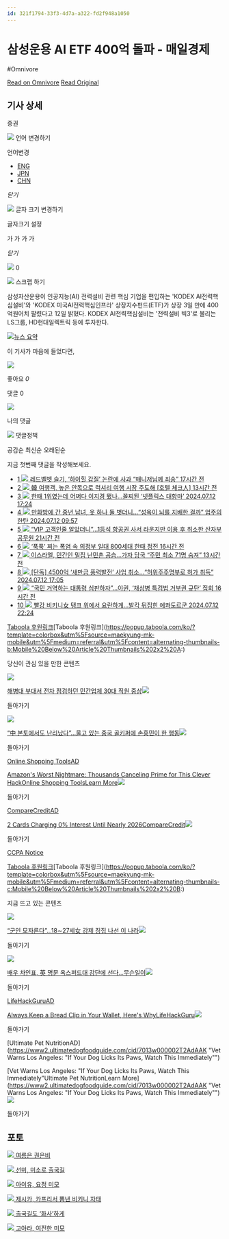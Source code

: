 ```yaml
---
id: 321f1794-33f3-4d7a-a322-fd2f948a1050
---
```


# 삼성운용 AI ETF 400억 돌파 - 매일경제
#Omnivore
 
[Read on Omnivore](https://omnivore.app/me/https-m-mk-co-kr-news-stock-11065997-190af5948d8)
[Read Original](https://m.mk.co.kr/news/stock/11065997)
 
## 기사 상세

증권

![](https://proxy-prod.omnivore-image-cache.app/0x0,sPPC4k88LU9GLH77-qPNGVLGjP-oEMI1e93YS5Do--g4/https://static.mk.co.kr/2022/news/images/ic_lang.svg) 언어 변경하기 

언어변경

* [ ENG ](https://www.mk.co.kr/en/stock/11065997)
* [ JPN ](https://www.mk.co.kr/jp/stock/11065997)
* [ CHN ](https://www.mk.co.kr/cn/stock/11065997)

_닫기_ 

![](https://proxy-prod.omnivore-image-cache.app/0x0,sV49FU7UPx9IF9zmAQJ_Qx7X3IyiyKGmEFxntwuXwIFc/https://static.mk.co.kr/2022/news/mob/images/common/ic_mk_m.png) 글자 크기 변경하기 

글자크기 설정

가 가 가 가 

_닫기_ 

![](https://proxy-prod.omnivore-image-cache.app/0x0,sV49FU7UPx9IF9zmAQJ_Qx7X3IyiyKGmEFxntwuXwIFc/https://static.mk.co.kr/2022/news/mob/images/common/ic_mk_m.png) 0 

![](https://proxy-prod.omnivore-image-cache.app/0x0,sV49FU7UPx9IF9zmAQJ_Qx7X3IyiyKGmEFxntwuXwIFc/https://static.mk.co.kr/2022/news/mob/images/common/ic_mk_m.png) 스크랩 하기 

삼성자산운용이 인공지능(AI) 전력설비 관련 핵심 기업을 편입하는 'KODEX AI전력핵심설비'와 'KODEX 미국AI전력핵심인프라' 상장지수펀드(ETF)가 상장 3일 만에 400억원어치 팔렸다고 12일 밝혔다. KODEX AI전력핵심설비는 '전력설비 빅3'로 불리는 LS그룹, HD현대일렉트릭 등에 투자한다.

[ ![뉴스 요약](https://proxy-prod.omnivore-image-cache.app/0x0,sTAoIMnAM2DflICZ5OCgaLQoCXfa4mekaAGQSNHDm0b8/https://wimg.mk.co.kr/svc/banner/202405/1984f77e-6770-4855-8c04-160e5c554c7c.jpg) ](https://m.mk.co.kr/news/summary/) 

이 기사가 마음에 들었다면,

![](https://proxy-prod.omnivore-image-cache.app/0x0,sV49FU7UPx9IF9zmAQJ_Qx7X3IyiyKGmEFxntwuXwIFc/https://static.mk.co.kr/2022/news/mob/images/common/ic_mk_m.png) 

좋아요 _0_ 

댓글 0

![](https://proxy-prod.omnivore-image-cache.app/0x0,sOxSc6gFYaCjAcgxpTS4Uu47nlGZr1IgppWsXz3_SMIY/https://img.mk.co.kr/main/2022/reload.png)

나의 댓글 

![](https://proxy-prod.omnivore-image-cache.app/0x0,sFCBe9UTcaE8d_ldVwr1iRomen0FBfa9SE-4z5ibUl9c/https://static.mk.co.kr/2022/news/mob/images/ic_info_dark.png) 댓글정책 

공감순 최신순 오래된순 

지금 첫번째 댓글을 작성해보세요.

* [ 1 ![](https://proxy-prod.omnivore-image-cache.app/0x0,sk9XzGflQ1CAudT_iSHtfooV0wYzMyfU9z0HRaes8fEA/https://wimg.mk.co.kr/news/cms/202407/13/news-p.v1.20240713.c2c5463e42a34d17a665dcd86d90689d_T1.png) 레드벨벳 슬기, ‘하이힐 갑질’ 논란에 사과 “매니저님께 죄송” 17시간 전 ](https://m.mk.co.kr/news/society/11066366)
* [ 2 ![](https://proxy-prod.omnivore-image-cache.app/0x0,sS8Hf2y6YpQEofkW8cllQVesCEpvKPlep0_hQrvgdKOU/https://wimg.mk.co.kr/news/cms/202407/13/news-p.v1.20240709.7beeb2e37e3a4d1daf891057c9205552_T1.jpg) 韓 여행객, 높은 안목으로 럭셔리 여행 시장 주도해 \[호텔 체크人\] 13시간 전 ](https://m.mk.co.kr/news/culture/11066428)
* [ 3 ![](https://proxy-prod.omnivore-image-cache.app/0x0,sSPz4bTDGEq9xlUfrROmObSBlLdvsFd68zYyUrGAUrmI/https://wimg.mk.co.kr/news/cms/202407/12/news-p.v1.20240712.b9baa513364e408c8f64848700144f0c_T1.png) 한때 1위였는데 어쩌다 이지경 됐나…꼴찌된 ‘넷플릭스 대항마’ 2024.07.12 17:24 ](https://m.mk.co.kr/news/business/11065948)
* [ 4 ![](https://proxy-prod.omnivore-image-cache.app/0x0,sV13vm5k7822c2uDNoDkO6glwRGJ2J66xJdCIqp2DAeQ/https://wimg.mk.co.kr/news/cms/202407/12/news-p.v1.20240712.fcaab93ea30d4392a3bbc4ee7174138e_T1.png) 만화방에 간 중년 남녀, 옷 하나 둘 벗더니…“성욕이 뇌를 지배한 걸까” 업주의 한탄 2024.07.12 09:57 ](https://m.mk.co.kr/news/society/11065389)
* [ 5 ![](https://proxy-prod.omnivore-image-cache.app/0x0,s_4RMIsIvacr0LhyMQvaiYmfRXdKHbnr-aFvNzUcLXZ8/https://wimg.mk.co.kr/news/cms/202407/13/news-p.v1.20240713.a6c1b9d8457e4293af7630b028efc3fd_T1.jpeg) “VIP 고객인줄 알았더니”…1등석 항공권 사서 라운지만 이용 후 취소한 산자부 공무원 21시간 전 ](https://m.mk.co.kr/news/business/11066287)
* [ 6 ![](https://proxy-prod.omnivore-image-cache.app/0x0,s3CRg2s7WHWwAG8CDT3NVFk5Ngc0hI6poBcb0E73SG64/https://wimg.mk.co.kr/news/cms/202407/13/news-p.v1.20240713.f47cc8e9cfd043639b4465bc10484dc5_T1.jpeg) ‘푹푹’ 찌는 폭염 속 의정부 일대 800세대 한때 정전 16시간 전 ](https://m.mk.co.kr/news/society/11066384)
* [ 7 ![](https://proxy-prod.omnivore-image-cache.app/0x0,sM2X-dGX9_OvFKWTvaZtnQCmZA5fiG6gfQy1e-kGzDTo/https://wimg.mk.co.kr/news/cms/202407/13/news-p.v1.20240713.8c100597f6d444d8bb2f6979b66fb54b_T1.png) 이스라엘, 민간인 밀집 난민촌 공습…가자 당국 “주민 최소 71명 숨져” 13시간 전 ](https://m.mk.co.kr/news/world/11066427)
* [ 8 ![](https://proxy-prod.omnivore-image-cache.app/0x0,sbTrxsj2jUL9onwT0xCN5QcjVGYXX19TRgcicLBz1SAY/https://wimg.mk.co.kr/news/cms/202407/12/news-p.v1.20230720.4f84179535e2414da8511e620fe84fa4_T1.jpg) \[단독\] 4500억 ‘새만금 풍력발전’ 사업 취소…“허위주주명부로 허가 취득” 2024.07.12 17:05 ](https://m.mk.co.kr/news/economy/11065925)
* [ 9 ![](https://proxy-prod.omnivore-image-cache.app/0x0,sYecg86FZ5AcCukMlqJqsyMJKLVBBZ2cYYDRRaIRaqH0/https://wimg.mk.co.kr/news/cms/202407/13/news-p.v1.20240713.e9541a61c9124cbc984e102fe48080d5_T1.jpg) “국민 거역하는 대통령 심판하자”…야권, ‘채상병 특검법 거부권 규탄’ 집회 16시간 전 ](https://m.mk.co.kr/news/politics/11066373)
* [ 10 ![](https://proxy-prod.omnivore-image-cache.app/0x0,sl0R297On7hIvlFFA7xNd49pPjDA4NsKje1uxUQOuRLY/https://wimg.mk.co.kr/news/cms/202407/12/news-p.v1.20240712.1e075db5da5e47d3815ab0117842b166_T1.png) 빨강 비키니女 탱크 위에서 요란하게…발칵 뒤집힌 에콰도르군 2024.07.12 22:24 ](https://m.mk.co.kr/news/world/11066122)

[Taboola 후원링크](https://popup.taboola.com/ko/?template=colorbox&utm%5Fsource=maekyung-mk-mobile&utm%5Fmedium=referral&utm%5Fcontent=alternating-thumbnails-b:Mobile%20Below%20Article%20Thumbnails%202x2%20A:)[Taboola 후원링크](https://popup.taboola.com/ko/?template=colorbox&utm%5Fsource=maekyung-mk-mobile&utm%5Fmedium=referral&utm%5Fcontent=alternating-thumbnails-b:Mobile%20Below%20Article%20Thumbnails%202x2%20A:)

당신이 관심 있을 만한 콘텐츠

[![](https://proxy-prod.omnivore-image-cache.app/0x0,sBSqzj0Nne-m7ipbacaWTVcOL8-fFPDnJNXWVhHgPRFQ/https://wimg.mk.co.kr/news/cms/202405/29/news-p.v1.20240529.e6a8a1ad813d4e2eb16c5d925b128caf_R.jpeg)](https://www.mk.co.kr/news/politics/11028157?utm%5Fsource1=taboola "해병대 부대서 전차 점검하던 민간업체 30대 직원 중상")

[해병대 부대서 전차 점검하던 민간업체 30대 직원 중상](https://www.mk.co.kr/news/politics/11028157?utm%5Fsource1=taboola "해병대 부대서 전차 점검하던 민간업체 30대 직원 중상")![](https://proxy-prod.omnivore-image-cache.app/0x0,sYVH4lzbB3-OomHcoqfrNikDaJHPZImaCit2weU-BwQA/https://cdn.taboola.com/libtrc/static/thumbnails/f539211219b796ffbb49949997c764f0.png)

돌아가기

[![](https://proxy-prod.omnivore-image-cache.app/0x0,s826Aq1RLIkOkqoLl8kkBHMSWA3GB-_iL1psuQ5TKuVY/https://wimg.mk.co.kr/news/cms/202406/12/news-p.v1.20240612.3a574f0592b0475283e995ea909f6551_R.jpg)](https://www.mk.co.kr/news/world/11039040?utm%5Fsource1=taboola "“中 본토에서도 난리났다”…울고 있는 중국 골키퍼에 손흥민이 한 행동")

[“中 본토에서도 난리났다”…울고 있는 중국 골키퍼에 손흥민이 한 행동](https://www.mk.co.kr/news/world/11039040?utm%5Fsource1=taboola "“中 본토에서도 난리났다”…울고 있는 중국 골키퍼에 손흥민이 한 행동")![](https://proxy-prod.omnivore-image-cache.app/0x0,sYVH4lzbB3-OomHcoqfrNikDaJHPZImaCit2weU-BwQA/https://cdn.taboola.com/libtrc/static/thumbnails/f539211219b796ffbb49949997c764f0.png)

돌아가기

[Online Shopping ToolsAD](https://cos-rd.com/18/12457 "Amazon's Worst Nightmare: Thousands Canceling Prime for This Clever Hack")

[Amazon's Worst Nightmare: Thousands Canceling Prime for This Clever HackOnline Shopping ToolsLearn More](https://cos-rd.com/18/12457 "Amazon's Worst Nightmare: Thousands Canceling Prime for This Clever Hack")![](https://proxy-prod.omnivore-image-cache.app/0x0,sYVH4lzbB3-OomHcoqfrNikDaJHPZImaCit2weU-BwQA/https://cdn.taboola.com/libtrc/static/thumbnails/f539211219b796ffbb49949997c764f0.png)

돌아가기

[CompareCreditAD](https://market-trk.com/18/14160 "2 Cards Charging 0% Interest Until Nearly 2026")

[2 Cards Charging 0% Interest Until Nearly 2026CompareCredit](https://market-trk.com/18/14160 "2 Cards Charging 0% Interest Until Nearly 2026")![](https://proxy-prod.omnivore-image-cache.app/0x0,sYVH4lzbB3-OomHcoqfrNikDaJHPZImaCit2weU-BwQA/https://cdn.taboola.com/libtrc/static/thumbnails/f539211219b796ffbb49949997c764f0.png)

돌아가기

[CCPA Notice](https://ccparequest.taboola.com/)

[Taboola 후원링크](https://popup.taboola.com/ko/?template=colorbox&utm%5Fsource=maekyung-mk-mobile&utm%5Fmedium=referral&utm%5Fcontent=alternating-thumbnails-c:Mobile%20Below%20Article%20Thumbnails%202x2%20B:)[Taboola 후원링크](https://popup.taboola.com/ko/?template=colorbox&utm%5Fsource=maekyung-mk-mobile&utm%5Fmedium=referral&utm%5Fcontent=alternating-thumbnails-c:Mobile%20Below%20Article%20Thumbnails%202x2%20B:)

지금 뜨고 있는 콘텐츠

[![](https://proxy-prod.omnivore-image-cache.app/0x0,sWMm30qYVvIkXqfAL3uajIpg7jVObGtnenPfSQzvgxG4/https://wimg.mk.co.kr/news/cms/202406/16/news-p.v1.20240616.e6d75529805f45ff8842cb3182a204b7_R.jpg)](https://www.mk.co.kr/news/world/11042680?utm%5Fsource1=taboola "“군인 모자른다”…18∼27세女 강제 징집 나선 이 나라")

[“군인 모자른다”…18∼27세女 강제 징집 나선 이 나라](https://www.mk.co.kr/news/world/11042680?utm%5Fsource1=taboola "“군인 모자른다”…18∼27세女 강제 징집 나선 이 나라")![](https://proxy-prod.omnivore-image-cache.app/0x0,sYVH4lzbB3-OomHcoqfrNikDaJHPZImaCit2weU-BwQA/https://cdn.taboola.com/libtrc/static/thumbnails/f539211219b796ffbb49949997c764f0.png)

돌아가기

[![](https://proxy-prod.omnivore-image-cache.app/0x0,s2kkm1hjVq48xsf1SwOVR1cRdkOCA2W0CCEsfSxHjJ5Q/https://wimg.mk.co.kr/news/cms/202406/05/news-p.v1.20240605.7cd45e670ccd421ba0e82f2a823c2116_R.jpg)](https://www.mk.co.kr/news/world/11033704?utm%5Fsource1=taboola "배우 차인표, 英 명문 옥스퍼드대 강단에 선다…무슨일이")

[배우 차인표, 英 명문 옥스퍼드대 강단에 선다…무슨일이](https://www.mk.co.kr/news/world/11033704?utm%5Fsource1=taboola "배우 차인표, 英 명문 옥스퍼드대 강단에 선다…무슨일이")![](https://proxy-prod.omnivore-image-cache.app/0x0,sYVH4lzbB3-OomHcoqfrNikDaJHPZImaCit2weU-BwQA/https://cdn.taboola.com/libtrc/static/thumbnails/f539211219b796ffbb49949997c764f0.png)

돌아가기

[LifeHackGuruAD](https://www.lifehackguru.org/ "Always Keep a Bread Clip in Your Wallet, Here's Why")

[Always Keep a Bread Clip in Your Wallet, Here's WhyLifeHackGuru](https://www.lifehackguru.org/ "Always Keep a Bread Clip in Your Wallet, Here's Why")![](https://proxy-prod.omnivore-image-cache.app/0x0,sYVH4lzbB3-OomHcoqfrNikDaJHPZImaCit2weU-BwQA/https://cdn.taboola.com/libtrc/static/thumbnails/f539211219b796ffbb49949997c764f0.png)

돌아가기

[Ultimate Pet NutritionAD](https://www2.ultimatedogfoodguide.com/cid/7013w000002T2AdAAK "Vet Warns Los Angeles: "If Your Dog Licks Its Paws, Watch This Immediately"")

[Vet Warns Los Angeles: "If Your Dog Licks Its Paws, Watch This Immediately"Ultimate Pet NutritionLearn More](https://www2.ultimatedogfoodguide.com/cid/7013w000002T2AdAAK "Vet Warns Los Angeles: "If Your Dog Licks Its Paws, Watch This Immediately"")![](https://proxy-prod.omnivore-image-cache.app/0x0,sYVH4lzbB3-OomHcoqfrNikDaJHPZImaCit2weU-BwQA/https://cdn.taboola.com/libtrc/static/thumbnails/f539211219b796ffbb49949997c764f0.png)

돌아가기

## 포토

[ ![](https://proxy-prod.omnivore-image-cache.app/0x0,skbfTLsXkEc1iLvEEcKPIg08lELAYwi6aUQw0kjdKYBA/https://wimg.mk.co.kr/svc/desking/1000/index/202407/A11065634_35_20240712130642.png) 여름은 권은비 ](https://m.mk.co.kr/news/photos/11065634) 

[ ![](https://proxy-prod.omnivore-image-cache.app/0x0,sJQt4tXpPv69gBrgySjKloP-z5Gq3p7czxGMxezGbnmk/https://wimg.mk.co.kr/svc/desking/1000/index/202407/A11065592_35_20240712121724.png) 선미, 미소로 출국길 ](https://m.mk.co.kr/news/photos/11065592) 

[ ![](https://proxy-prod.omnivore-image-cache.app/0x0,sYsLiFbG_ZL9M1bF9j3ggFFcA3VV5z8adIJTDYxg-iCM/https://wimg.mk.co.kr/svc/desking/1000/index/202407/A11065459_35_20240712103727.png) 아이유, 요정 미모 ](https://m.mk.co.kr/news/hot-issues/11065459) 

[ ![](https://proxy-prod.omnivore-image-cache.app/0x0,sB2adYyvz8i0qWvNegBJxqmfITAJwWZnzaXwxGcXm2JI/https://wimg.mk.co.kr/svc/desking/1000/index/202407/A11065431_35_20240712102940.png) 제시카, 카프리서 뽐낸 비키니 자태 ](https://m.mk.co.kr/news/hot-issues/11065431) 

[ ![](https://proxy-prod.omnivore-image-cache.app/0x0,sA6s7HnNIuKQsP1GshNFJRN6k8w3_AiLMwb4jD1CvWLU/https://wimg.mk.co.kr/svc/desking/1000/index/202407/A11065587_35_20240712120958.png) 출국길도 ‘화사’하게 ](https://m.mk.co.kr/news/photos/11065587) 

[ ![](https://proxy-prod.omnivore-image-cache.app/0x0,sHMOar_CdDPVej9F2Iy3mbyHGgnhzXRY-iq0ofucf69M/https://wimg.mk.co.kr/svc/desking/1000/index/202407/A11064629_35_20240711144834.png) 고아라, 여전한 미모 ](https://m.mk.co.kr/news/hot-issues/11064629) 